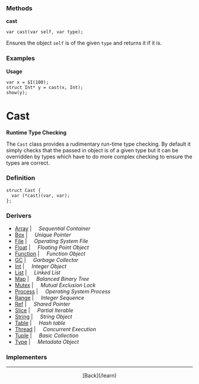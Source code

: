   <div class="row">
  <div class="col-xs-6 col-md-6">

### Methods

__cast__

    var cast(var self, var type);

Ensures the object `self` is of the given `type` and returns it if it is.

### Examples

__Usage__

    var x = $I(100);
    struct Int* y = cast(x, Int);
    show(y);
    



  </div>
  <div class="col-xs-6 col-md-6">

# Cast
__Runtime Type Checking__

The `Cast` class provides a rudimentary run-time type checking. By default it simply checks that the passed in object is of a given type but it can be overridden by types which have to do more complex checking to ensure the types are correct.

### Definition

    struct Cast {
      var (*cast)(var, var);
    };
    

### Derivers

* <span class="docitem">[Array](/learn/array)</span> | &nbsp; &nbsp;   _Sequential Container_
* <span class="docitem">[Box](/learn/box)</span> | &nbsp; &nbsp;   _Unique Pointer_
* <span class="docitem">[File](/learn/file)</span> | &nbsp; &nbsp;   _Operating System File_
* <span class="docitem">[Float](/learn/float)</span> | &nbsp; &nbsp;   _Floating Point Object_
* <span class="docitem">[Function](/learn/function)</span> | &nbsp; &nbsp;   _Function Object_
* <span class="docitem">[GC](/learn/gc)</span> | &nbsp; &nbsp;   _Garbage Collector_
* <span class="docitem">[Int](/learn/int)</span> | &nbsp; &nbsp;   _Integer Object_
* <span class="docitem">[List](/learn/list)</span> | &nbsp; &nbsp;   _Linked List_
* <span class="docitem">[Map](/learn/map)</span> | &nbsp; &nbsp;   _Balanced Binary Tree_
* <span class="docitem">[Mutex](/learn/mutex)</span> | &nbsp; &nbsp;   _Mutual Exclusion Lock_
* <span class="docitem">[Process](/learn/process)</span> | &nbsp; &nbsp;   _Operating System Process_
* <span class="docitem">[Range](/learn/range)</span> | &nbsp; &nbsp;   _Integer Sequence_
* <span class="docitem">[Ref](/learn/ref)</span> | &nbsp; &nbsp;   _Shared Pointer_
* <span class="docitem">[Slice](/learn/slice)</span> | &nbsp; &nbsp;   _Partial Iterable_
* <span class="docitem">[String](/learn/string)</span> | &nbsp; &nbsp;   _String Object_
* <span class="docitem">[Table](/learn/table)</span> | &nbsp; &nbsp;   _Hash table_
* <span class="docitem">[Thread](/learn/thread)</span> | &nbsp; &nbsp;   _Concurrent Execution_
* <span class="docitem">[Tuple](/learn/tuple)</span> | &nbsp; &nbsp;   _Basic Collection_
* <span class="docitem">[Type](/learn/type)</span> | &nbsp; &nbsp;   _Metadata Object_
### Implementers


* * *

  <p style="text-align:center;">
[Back](/learn)
  </p>

  </div>
  </div>
